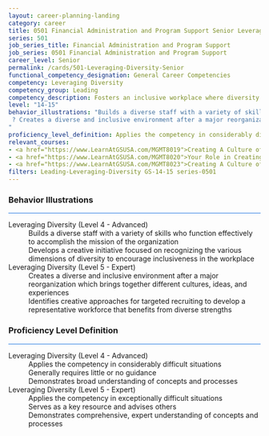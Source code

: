 ```yaml
---
layout: career-planning-landing
category: career
title: 0501 Financial Administration and Program Support Senior Leveraging Diversity
series: 501
job_series_title: Financial Administration and Program Support
job_series: 0501 Financial Administration and Program Support
career_level: Senior
permalink: /cards/501-Leveraging-Diversity-Senior
functional_competency_designation: General Career Competencies
competency: Leveraging Diversity
competency_group: Leading
competency_description: Fosters an inclusive workplace where diversity and individual differences are valued and leveraged to achieve the vision and mission of the organization.
level: "14-15"
behavior_illustrations: "Builds a diverse staff with a variety of skills who function effectively to accomplish the mission of the organization ? Develops a creative initiative focused on recognizing the various dimensions of diversity to encourage inclusiveness in the workplace
 ? Creates a diverse and inclusive environment after a major reorganization which brings together different cultures, ideas, and experiences ? Identifies creative approaches for targeted recruiting to develop a representative workforce that benefits from diverse strengths
"
proficiency_level_definition: Applies the competency in considerably difficult situations ? Generally requires little or no guidance ? Demonstrates broad understanding of concepts and processes ? Applies the competency in exceptionally difficult situations ? Serves as a key resource and advises others ? Demonstrates comprehensive, expert understanding of concepts and processes
relevant_courses: 
- <a href="https://www.LearnAtGSUSA.com/MGMT8019">Creating A Culture of Diversity, Equity, Inclusion and Assessibility in Government (MGMT8011), GSU</a>
- <a href="https://www.LearnAtGSUSA.com/MGMT8020">Your Role in Creating a Culture of Diversity, Equity, Inclusion and Assessability in Government (DEIA) (MGMT8012), GSU</a>
- <a href="https://www.LearnAtGSUSA.com/MGMT8023">Creating A Culture of Diversity, Equity, Inclusion and Assessibility in Government (MGMT8011), GSU</a>
filters: Leading-Leveraging-Diversity GS-14-15 series-0501
---
```


<div class="desktop:grid-col-6 margin-y-3">
  <div class="border-top-2 bg-white padding-3 shadow-5 height-full members-hover border-1px button-border border-top-blue radius-lg card-text-color">
    <h3>Behavior Illustrations</h3>
    <hr style="background-color: #1b74e0 !important;"/>
    <dl class="text-base card-content-color"><dt>Leveraging Diversity (Level 4 - Advanced)</dt><dd>Builds a diverse staff with a variety of skills who function effectively to accomplish the mission of the organization </dd><dd> Develops a creative initiative focused on recognizing the various dimensions of diversity to encourage inclusiveness in the workplace
</dd><dt>Leveraging Diversity (Level 5 - Expert)</dt><dd>Creates a diverse and inclusive environment after a major reorganization which brings together different cultures, ideas, and experiences </dd><dd> Identifies creative approaches for targeted recruiting to develop a representative workforce that benefits from diverse strengths
</dd></dl>
  </div>
</div>
<div class="desktop:grid-col-6 margin-y-3">
  <div class="border-top-2 bg-white padding-3 shadow-5 height-full members-hover border-1px button-border border-top-blue radius-lg card-text-color">
    <h3>Proficiency Level Definition</h3>
     <hr style="background-color: #1b74e0 !important;"/>
    <dl class="text-base card-content-color"><dt>Leveraging Diversity (Level 4 - Advanced)</dt><dd>Applies the competency in considerably difficult situations </dd><dd> Generally requires little or no guidance </dd><dd> Demonstrates broad understanding of concepts and processes</dd><dt>Leveraging Diversity (Level 5 - Expert)</dt><dd>Applies the competency in exceptionally difficult situations </dd><dd> Serves as a key resource and advises others </dd><dd> Demonstrates comprehensive, expert understanding of concepts and processes</dd></dl>
  </div>
</div>